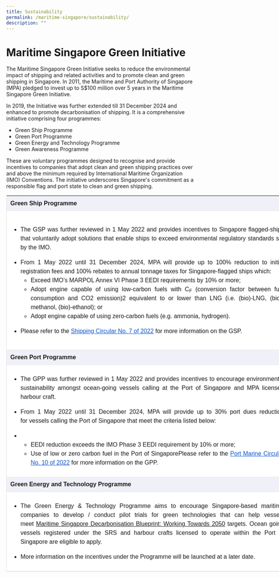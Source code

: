```yaml
---
title: Sustainability
permalink: /maritime-singapore/sustainability/
description: ""
---
```

Maritime Singapore Green Initiative
===================================

The Maritime Singapore Green Initiative seeks to reduce the environmental impact of shipping and related activities and to promote clean and green shipping in Singapore. In 2011, the Maritime and Port Authority of Singapore (MPA) pledged to invest up to S$100 million over 5 years in the Maritime Singapore Green Initiative.  
  
In 2019, the Initiative was further extended till 31 December 2024 and enhanced to promote decarbonisation of shipping. It is a comprehensive initiative comprising four programmes:

*   Green Ship Programme
*   Green Port Programme
*   Green Energy and Technology Programme
*   Green Awareness Programme

These are voluntary programmes designed to recognise and provide incentives to companies that adopt clean and green shipping practices over and above the minimum required by International Maritime Organization (IMO) Conventions. The initiative underscores Singapore's commitment as a responsible flag and port state to clean and green shipping.

  

<table style="box-sizing: border-box; font-family: UniversLTStd, Arial, sans-serif !important; border: 1px solid rgb(227, 227, 227); border-collapse: collapse; width: 756.25px; overflow-x: auto;"><tbody style="box-sizing: border-box;"><tr style="box-sizing: border-box; background-color: rgba(0, 35, 149, 0.05); height: 39.3984px;"><td style="box-sizing: border-box; padding: 10px; border-bottom: 1px solid rgb(227, 227, 227); min-height: 40px; width: 755.25px;"><strong style="box-sizing: border-box; font-weight: bolder;">Green Ship Programme</strong></td></tr><tr style="box-sizing: border-box; background-color: rgb(255, 255, 255); height: 373px;"><td style="box-sizing: border-box; padding: 10px; border-bottom: 1px solid rgb(227, 227, 227); min-height: 40px; width: 755.25px;"><ul style="box-sizing: border-box; line-height: 1.5;"><li style="box-sizing: border-box; text-align: justify;">The GSP was further reviewed in 1 May 2022 and provides incentives to Singapore flagged-ships that voluntarily adopt solutions that enable ships to exceed environmental regulatory standards set by the IMO.</li></ul><ul style="box-sizing: border-box; line-height: 1.5;"><li style="box-sizing: border-box; text-align: justify;">From 1 May 2022 until 31 December 2024, MPA will provide up to 100% reduction to initial registration fees and 100% rebates to annual tonnage taxes for Singapore-flagged ships which:<ul style="box-sizing: border-box; line-height: 1.5;"><li style="box-sizing: border-box; text-align: justify;">Exceed IMO’s MARPOL Annex VI Phase 3 EEDI requirements by 10% or more;</li><li style="box-sizing: border-box; text-align: justify;">Adopt engine capable of using low-carbon fuels with C<sub style="box-sizing: border-box; font-size: 12px; line-height: 0; position: relative; vertical-align: baseline; bottom: -0.25em;">F</sub>&nbsp;(conversion factor between fuel consumption and CO2 emission)2 equivalent to or lower than LNG (i.e. (bio)-LNG, (bio)-methanol, (bio)-ethanol); or</li><li style="box-sizing: border-box; text-align: justify;">Adopt engine capable of using zero-carbon fuels (e.g. ammonia, hydrogen).</li></ul></li></ul><ul style="box-sizing: border-box; line-height: 1.5;"><li style="box-sizing: border-box; text-align: justify;">Please refer to the&nbsp;<a style="box-sizing: border-box; background-color: transparent; transition: all 0.3s cubic-bezier(0.75, 0, 0, 0.75) 0s; cursor: pointer; color: rgb(17, 85, 204);" data-saferedirecturl="https://www.google.com/url?q=https://www.mpa.gov.sg/media-centre/details/no.-7-of-2022---revised-green-ship-programme-under-the-maritime-singapore-green-initiative&amp;source=gmail&amp;ust=1675482032337000&amp;usg=AOvVaw3Iazxz-nKLxkSbzcJKaORl" target="_blank" href="https://www.mpa.gov.sg/media-centre/details/no.-7-of-2022---revised-green-ship-programme-under-the-maritime-singapore-green-initiative">Shipping Circular No. 7 of 2022</a>&nbsp;for more information on the GSP.</li></ul></td></tr><tr style="box-sizing: border-box; background-color: rgba(0, 35, 149, 0.05); height: 39.3984px;"><td style="box-sizing: border-box; padding: 10px; border-bottom: 1px solid rgb(227, 227, 227); min-height: 40px; width: 755.25px;"><strong style="box-sizing: border-box; font-weight: bolder;">Green Port Programme</strong></td></tr><tr style="box-sizing: border-box; background-color: rgb(255, 255, 255); height: 277px;"><td style="box-sizing: border-box; padding: 10px; border-bottom: 1px solid rgb(227, 227, 227); min-height: 40px; width: 755.25px;"><ul style="box-sizing: border-box; line-height: 1.5;"><li style="box-sizing: border-box; text-align: justify;">The GPP was further reviewed in 1 May 2022 and provides incentives to encourage environmental sustainability amongst ocean-going vessels calling at the Port of Singapore and MPA licensed harbour craft.</li></ul><ul style="box-sizing: border-box; line-height: 1.5;"><li style="box-sizing: border-box; text-align: justify;">From 1 May 2022 until 31 December 2024, MPA will provide up to 30% port dues reduction for&nbsp;vessels calling the Port of Singapore that meet the criteria listed below:</li></ul><ul style="box-sizing: border-box; line-height: 1.5;"><li style="box-sizing: border-box;"><ul style="box-sizing: border-box; line-height: 1.5;"><li style="box-sizing: border-box; text-align: justify;">EEDI reduction exceeds the IMO Phase 3 EEDI requirement by 10% or more;</li><li style="box-sizing: border-box; text-align: justify;">Use of low or zero carbon fuel in the Port of SingaporePlease refer to the&nbsp;<a style="box-sizing: border-box; background-color: transparent; transition: all 0.3s cubic-bezier(0.75, 0, 0, 0.75) 0s; cursor: pointer; color: rgb(17, 85, 204);" data-saferedirecturl="https://www.google.com/url?q=https://www.mpa.gov.sg/media-centre/details/enhancement-of-the-maritime-singapore-green-initiative-green-port-programme-(gpp)&amp;source=gmail&amp;ust=1675482032337000&amp;usg=AOvVaw2xaKVVH0eK4Z-LiE0jNrzM" target="_blank" href="https://www.mpa.gov.sg/media-centre/details/enhancement-of-the-maritime-singapore-green-initiative-green-port-programme-(gpp)">Port Marine Circular No. 10 of 2022</a>&nbsp;for more information on the GPP.</li></ul></li></ul></td></tr><tr style="box-sizing: border-box; background-color: rgba(0, 35, 149, 0.05); height: 39.3984px;"><td style="box-sizing: border-box; padding: 10px; border-bottom: 1px solid rgb(227, 227, 227); min-height: 40px; width: 755.25px;"><strong style="box-sizing: border-box; font-weight: bolder;">Green Energy and Technology Programme</strong></td></tr><tr style="box-sizing: border-box; background-color: rgb(255, 255, 255); height: 213px;"><td style="box-sizing: border-box; padding: 10px; border-bottom: 1px solid rgb(227, 227, 227); min-height: 40px; width: 755.25px;"><ul style="box-sizing: border-box; line-height: 1.5;"><li style="box-sizing: border-box; text-align: justify;">The Green Energy &amp; Technology Programme aims to encourage Singapore-based maritime companies to develop / conduct pilot trials for green technologies that can help vessels meet&nbsp;<a style="box-sizing: border-box; background-color: transparent; transition: all 0.3s cubic-bezier(0.75, 0, 0, 0.75) 0s; cursor: pointer;" href="https://www.mpa.gov.sg/maritime-singapore/sustainability/maritime-singapore-decarbonisation-blueprint">Maritime Singapore Decarbonisation Blueprint: Working Towards 2050</a>&nbsp;targets. Ocean going vessels registered under the SRS and harbour crafts licensed to operate within the Port of Singapore are eligible to apply.&nbsp;</li></ul><ul style="box-sizing: border-box; line-height: 1.5;"><li style="box-sizing: border-box; text-align: justify;">More information on the incentives under the Programme will be launched at a later date.</li></ul></td></tr></tbody></table>